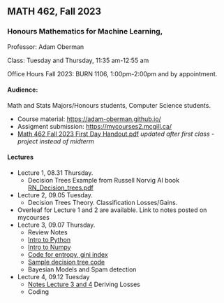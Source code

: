 ## MATH 462, Fall 2023
### Honours Mathematics for Machine Learning,

Professor: Adam Oberman

Class: Tuesday and Thursday, 11:35 am-12:55 am 

Office Hours Fall 2023: BURN 1106, 1:00pm-2:00pm and by appointment. 

#### Audience: 

Math and Stats Majors/Honours students, Computer Science students.

- Course material:  https://adam-oberman.github.io/  
- Assigment submission: https://mycourses2.mcgill.ca/ 
- [Math 462 Fall 2023 First Day Handout.pdf](https://github.com/adam-oberman/adam-oberman.github.io/files/12504237/Math.462.Fall.2023.First.Day.Handout.pdf)  *updated after first class - project instead of midterm*

#### Lectures
- Lecture 1, 08.31 Thursday.
    - Decision Trees Example from Russell Norvig AI book [RN_Decision_trees.pdf](https://github.com/adam-oberman/adam-oberman.github.io/files/12486803/RN_Decision_trees.pdf)
- Lecture 2, 09.05 Tuesday.
    - Decision Trees Theory.  Classification Losses/Gains.
- Overleaf for Lecture 1 and 2 are available.  Link to notes posted on mycourses
- Lecture 3, 09.07 Thursday.
    - Review Notes
    - [Intro to Python](https://colab.research.google.com/drive/1i5JbthN7UX8N14IjYBMdBiPW5M44cQUt?usp=sharing)
    - [Intro to Numpy](https://colab.research.google.com/drive/17kradohn-30zmf_VvWHv2g0QguXeenIj?usp=sharing)
    - [Code for entropy, gini index](https://colab.research.google.com/drive/1lIeRfp8c_iB7V_ONwSJKLLdkUKtGrLLC?usp=sharing)
    - [Sample decision tree code](https://github.com/abbas-taher/decision-tree-algorithm-example)
    - Bayesian Models and Spam detection
- Lecture 4, 09.12 Tuesday
    - [Notes Lecture 3 and 4](https://www.overleaf.com/read/pwtnggswvyfb) Deriving Losses
    - Coding     
    
    
